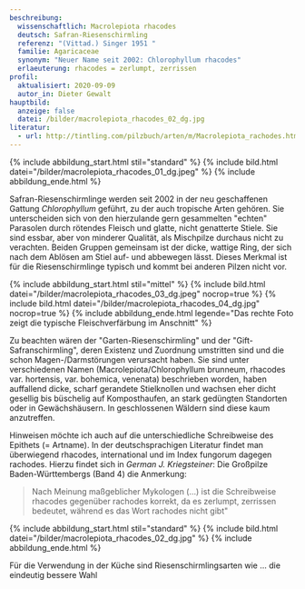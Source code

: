 ```yaml
---
beschreibung:
  wissenschaftlich: Macrolepiota rhacodes
  deutsch: Safran-Riesenschirmling
  referenz: "(Vittad.) Singer 1951 "
  familie: Agaricaceae
  synonym: "Neuer Name seit 2002: Chlorophyllum rhacodes"
  erlaeuterung: rhacodes = zerlumpt, zerrissen
profil:
  aktualisiert: 2020-09-09
  autor_in: Dieter Gewalt
hauptbild:
  anzeige: false
  datei: /bilder/macrolepiota_rhacodes_02_dg.jpg
literatur:
  - url: http://tintling.com/pilzbuch/arten/m/Macrolepiota_rachodes.html
---
```

{% include abbildung_start.html stil="standard" %}
{% include bild.html datei="/bilder/macrolepiota_rhacodes_01_dg.jpeg" %}
{% include abbildung_ende.html %}

Safran-Riesenschirmlinge werden seit 2002 in der neu geschaffenen Gattung *Chlorophyllum* geführt, zu der auch tropische Arten gehören. Sie unterscheiden sich von den hierzulande gern gesammelten "echten" Parasolen durch rötendes Fleisch und glatte, nicht genatterte Stiele. Sie sind essbar, aber von minderer Qualität, als Mischpilze durchaus nicht zu verachten. Beiden Gruppen gemeinsam ist der dicke, wattige Ring, der sich nach dem Ablösen am Stiel auf- und abbewegen lässt. Dieses Merkmal ist für die Riesenschirmlinge typisch und kommt bei anderen Pilzen nicht vor.

{% include abbildung_start.html stil="mittel" %}
{% include bild.html datei="/bilder/macrolepiota_rhacodes_03_dg.jpeg" nocrop=true %}
{% include bild.html datei="/bilder/macrolepiota_rhacodes_04_dg.jpg" nocrop=true %}
{% include abbildung_ende.html legende="Das rechte Foto zeigt die typische Fleischverfärbung im Anschnitt" %}

Zu beachten wären der "Garten-Riesenschirmling" und der "Gift-Safranschirmling", deren Existenz und Zuordnung umstritten sind und die schon Magen-/Darmstörungen verursacht haben. Sie sind unter verschiedenen Namen (Macrolepiota/Chlorophyllum brunneum, rhacodes var. hortensis, var. bohemica, venenata) beschrieben worden, haben auffallend dicke, scharf gerandete Stielknollen und wachsen eher dicht gesellig bis büschelig auf Komposthaufen, an stark gedüngten Standorten oder in Gewächshäusern. In geschlossenen Wäldern sind diese kaum anzutreffen.

Hinweisen möchte ich auch auf die unterschiedliche Schreibweise des Epithets (= Artname). In der deutschsprachigen Literatur findet man überwiegend rhacodes, international und im Index fungorum dagegen rachodes. Hierzu findet sich in *German J. Kriegsteiner*: Die Großpilze Baden-Württembergs (Band 4) die Anmerkung: 

> Nach Meinung maßgeblicher Mykologen (...) ist die Schreibweise rhacodes gegenüber rachodes korrekt, da es zerlumpt, zerrissen bedeutet, während es das Wort rachodes nicht gibt" 

{% include abbildung_start.html stil="standard" %}
{% include bild.html datei="/bilder/macrolepiota_rhacodes_02_dg.jpg" %}
{% include abbildung_ende.html %}

Für die Verwendung in der Küche sind Riesenschirmlingsarten wie ... die eindeutig bessere Wahl